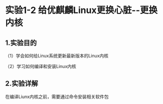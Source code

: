 # 实验1-2 给优麒麟Linux更换心脏--更换内核

## 1.实验目的

（1）学会如何给Linux系统更新最新版本的Linux内核

（2）学习如何编译和安装Linux内核

## 2.实验详解

在编译Liunx内核之前，需要通过命令安装相关软件包
